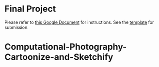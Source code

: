 # Final Project
Please refer to [this Google Document](https://docs.google.com/document/d/1aZ9wNLiIGZHPVFfJj8e-m9rNpOBgu6ElmZbkLcKdE4A) for instructions. See the [template](https://drive.google.com/open?id=1WlzAAqarTHy4Nw-65f4D5EyTFztSDYiA1jaqcb0WhM0) for submission.
# Computational-Photography-Cartoonize-and-Sketchify
